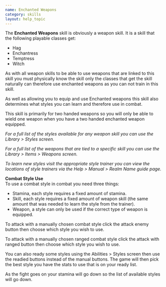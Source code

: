 ```yaml
---
name: Enchanted Weapons
category: skills
layout: help_topic
---
```

The **Enchanted Weapons** skill is obviously a weapon skill. It is a skill that the following playable classes get:

*   Hag
*   Enchantress
*   Temptress
*   Witch

As with all weapon skills to be able to use weapons that are linked to this skill you must physically know the skill only the classes that get the skill naturally can therefore use enchanted weapons as you can not train in this skill.

As well as allowing you to equip and use Enchanted weapons this skill also determines what styles you can learn and therefore use in combat.

This skill is primarily for two handed weapons so you will only be able to wield one weapon when you have a two handed enchanted weapon equipped.

_For a full list of the styles available for any weapon skill you can use the Library > Styles screen._

_For a full list of the weapons that are tied to a specific skill you can use the Library > Items > Weapons screen._

_To learn new styles visit the appropriate style trainer you can view the locations of style trainers via the Help > Manual > Realm Name guide page._

**Combat Style Use**  
To use a combat style in combat you need three things:

*   Stamina, each style requires a fixed amount of stamina.
*   Skill, each style requires a fixed amount of weapon skill (the same amount that was needed to learn the style from the trainer).
*   Weapon, a style can only be used if the correct type of weapon is equipped.

To attack with a manually chosen combat style click the attack enemy button then choose which style you wish to use.

To attack with a manually chosen ranged combat style click the attack with ranged button then choose which style you wish to use.

You can also ready some styles using the Abilities > Styles screen then use the readied buttons instead of the manual buttons. The game will then pick the best style you have the stats to use that is on your ready list.

As the fight goes on your stamina will go down so the list of available styles will go down.